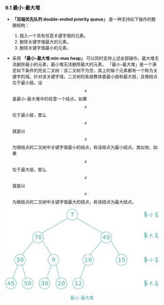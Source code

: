 ### 9.1 最小-最大堆

- **「双端优先队列 double-ended priority queue」** 是一种支持如下操作的数据结构：
  1. 插入一个具有任意关键字值的元素。
  2. 删除关键字值最大的元素。
  3. 删除关键字值最小的元素。
  
- 采用 **「最小-最大堆 min-max heap」** 可以同时支持上述全部操作。最大堆无法删除最小的元素，最小堆无法删除最大的元素。
  「最小-最大堆」是一个满足如下条件的完全二叉树：该二叉树不为空，其上的每个元素都有一个称为关键字的域。针对该关键字域，二叉树的各层教体委最小层和最大层，且根结点位于最小层。设 $$x$$ 是最小-最大堆中的任意一个结点，如果 $$x$$ 位于最小层，那么 $$x$$ 就是以 $$x$$ 为根结点的二叉树中关键字值最小的结点，称该结点为最小结点。类似地，如果 $$x$$ 位于最大层，那么 $$x$$ 就是以 $$x$$ 为根结点的二叉树中关键字值最大的结点，称该结点为最大结点。

![9-1](res/9-1.svg)

<div align="center">
    <p style="color:#3ea69f">
    最小-最大堆
    </p>
</div>



